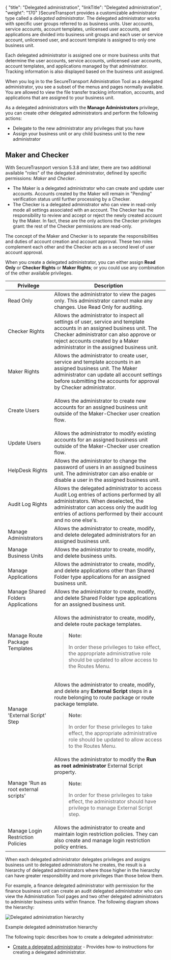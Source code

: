 {
    "title": "Delegated administration",
    "linkTitle": "Delegated administration",
    "weight": "170"
}<span class="mc-variable axway_variables.Component_Short_Name variable">SecureTransport</span> provides a customizable administrator type called a *delegated administrator*. The delegated administrator works with specific user groups referred to as business units. User accounts, service accounts, account templates, unlicensed user accounts, and applications are divided into business unit groups and each user or service account, unlicensed user, and account template is assigned to only one business unit.

Each delegated administrator is assigned one or more business units that determine the user accounts, service accounts, unlicensed user accounts, account templates, and applications managed by that administrator. Tracking information is also displayed based on the business unit assigned.

When you log in to the <span class="mc-variable axway_variables.Component_Short_Name variable">SecureTransport</span> Administration Tool as a delegated administrator, you see a subset of the menus and pages normally available. You are allowed to view the file transfer tracking information, accounts, and applications that are assigned to your business unit.

As a delegated administrators with the **Manage Administrators** privilege, you can create other delegated administrators and perform the following actions:

-   Delegate to the new administrator any privileges that you have
-   Assign your business unit or any child business unit to the new administrator

## Maker and Checker

With SecureTrasnport version 5.3.8 and later, there are two additional available "roles" of the delegated administrator, defined by specific permissions: *Maker* and *Checker*.

-   The Maker is a delegated administrator who can create and update user accounts. Accounts created by the Maker will remain in "Pending" verification status until further processing by a Checker.
-   The Checker is a delegated administrator who can view in read-only mode all settings associated with an account. The Checker has the responsibility to review and accept or reject the newly created account by the Maker. In fact, these are the only actions the Checker privileges grant: the rest of the Checker permissions are read-only.

The concept of the Maker and Checker is to separate the responsibilities and duties of account creation and account approval. These two roles complement each other and the Checker acts as a second level of user account approval.

When you create a delegated administrator, you can either assign **Read Only** or **Checker Rights** or **Maker Rights**; or you could use any combination of the other available privileges.

<table>
   <thead>
      <tr>
<th class="HeadE-Column1-Header1">Privilege         </th>
<th class="HeadD-Column1-Header1">Description         </th>
      </tr>
   </thead>
   <tbody>
      <tr>
         <td>Read Only         </td>
         <td>Allows the administrator to view the pages only. This administrator cannot make any changes. Use Read Only for auditing.         </td>
      </tr>
      <tr>
         <td>Checker Rights         </td>
         <td>Allows the administrator to inspect all settings of user, service and template accounts in an assigned business unit. The Checker administrator can also approve or reject accounts created by a Maker administrator in the assigned business unit.         </td>
      </tr>
      <tr>
         <td>Maker Rights         </td>
         <td>Allows the administrator to create user, service and template accounts in an assigned business unit. The Maker administrator can update all account settings before submitting the accounts for approval by Checker administrator.         </td>
      </tr>
      <tr>
         <td>Create Users         </td>
         <td><p>Allows the administrator to create new accounts for an assigned business unit outside of the Maker-Checker user creation flow.</p>         </td>
      </tr>
      <tr>
         <td>Update Users         </td>
         <td>Allows the administrator to modify existing accounts for an assigned business unit outside of the Maker-Checker user creation flow.         </td>
      </tr>
      <tr>
         <td>HelpDesk Rights         </td>
         <td>Allows the administrator to change the password of users in an assigned business unit. The administrator can also enable or disable a user in the assigned business unit.         </td>
      </tr>
      <tr>
         <td>Audit Log Rights         </td>
         <td>Allows the delegated administrator to access Audit Log entries of actions performed by all administrators. When deselected, the administrator can access only the audit log entries of actions performed by their account and no one else's.         </td>
      </tr>
      <tr>
         <td>Manage Administrators         </td>
         <td>Allows the administrator to create, modify, and delete delegated administrators for an assigned business unit.         </td>
      </tr>
      <tr>
         <td>Manage Business Units         </td>
         <td>Allows the administrator to create, modify, and delete business units.         </td>
      </tr>
      <tr>
         <td>Manage Applications         </td>
         <td>Allows the administrator to create, modify, and delete applications other than Shared Folder type applications for an assigned business unit.         </td>
      </tr>
      <tr>
         <td>Manage Shared Folders Applications         </td>
         <td>Allows the administrator to create, modify, and delete Shared Folder type applications for an assigned business unit.         </td>
      </tr>
      <tr>
         <td>Manage Route Package Templates         </td>
         <td><p>Allows the administrator to create, modify, and delete route package templates.</p>
<blockquote>
<p><strong>Note:</strong></p>
<p>In order these privileges to take effect, the appropriate administrative role should be updated to allow access to the Routes Menu.</p>
</blockquote>         </td>
      </tr>
      <tr>
         <td>Manage 'External Script' Step         </td>
         <td><p>Allows the administrator to create, modify, and delete any <strong>External Script</strong> steps in a route belonging to route package or route package template.</p>
<blockquote>
<p><strong>Note:</strong></p>
<p>In order for these privileges to take effect, the appropriate administrative role should be updated to allow access to the Routes Menu.</p>
</blockquote>         </td>
      </tr>
      <tr>
         <td>Manage 'Run as root external scripts'         </td>
         <td>Allows the administrator to modify the <strong>Run as root administrator</strong> External Script property.
<blockquote>
<p><strong>Note:</strong></p>
<p>In order for these privileges to take effect, the administrator should have privilege to manage External Script step.</p>
</blockquote>         </td>
      </tr>
      <tr>
         <td>Manage Login Restriction Policies         </td>
         <td>Allows the administrator to create and maintain login restriction policies. They can also create and manage login restriction policy entries.         </td>
      </tr>
   </tbody>
</table>

When each delegated administrator delegates privileges and assigns business unit to delegated administrators he creates, the result is a hierarchy of delegated administrators where those higher in the hierarchy can have greater responsibility and more privileges than those below them.

For example, a finance delegated administrator with permission for the finance business unit can create an audit delegated administrator who can view the Administration Tool pages and two other delegated administrators to administer business units within finance. The following diagram shows the hierarchy:

<img src="/Images/SecureTransport/DelegatedAdmin_Example.png" class="maxWidth" alt="Delegated administration hierarchy" />

<span class="autonumber"></span>Example delegated administration hierarchy

The following topic describes how to create a delegated administrator:

-   <a href="t_st_create_delegated_administrator" class="MCXref xref">Create a delegated administrator</a> - Provides how-to instructions for creating a delegated administrator.
